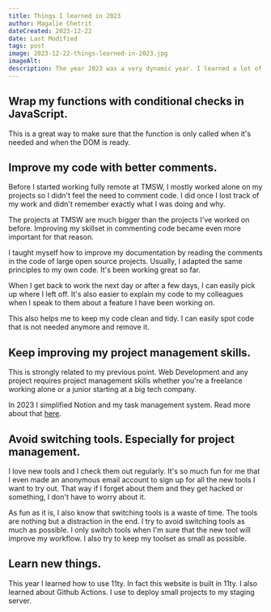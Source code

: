 ```yaml
---
title: Things I learned in 2023
author: Magalie Chetrit
dateCreated: 2023-12-22
date: Last Modified
tags: post
image: 2023-12-22-things-learned-in-2023.jpg
imageAlt:
description: The year 2023 was a very dynamic year. I learned a lot of new things and in this article I will share some of them with you.
---
```

## Wrap my functions with conditional checks in JavaScript.
This is a great way to make sure that the function is only called when it's needed and when the DOM is ready.

## Improve my code with better comments.
Before I started working fully remote at TMSW, I mostly worked alone on my projects so I didn't feel the need to comment code. I did once I lost track of my work and didn't remember exactly what I was doing and why.

The projects at TMSW are much bigger than the projects I've worked on before. Improving my skillset in commenting code became even more important for that reason.

I taught myself how to improve my documentation by reading the comments in the code of large open source projects. Usually, I adapted the same principles to my own code. It's been working great so far.

When I get back to work the next day or after a few days, I can easily pick up where I left off. It's also easier to explain my code to my colleagues when I speak to them about a feature I have been working on.

This also helps me to keep my code clean and tidy. I can easily spot code that is not needed anymore and remove it.

## Keep improving my project management skills.
This is strongly related to my previous point. Web Development and any project requires project management skills whether you're a freelance working alone or a junior starting at a big tech company.

In 2023 I simplified Notion and my task management system. Read more about that [here](/blog/2023-06-22-a-few-thoughts-on-projectmanagement/).

## Avoid switching tools. Especially for project management.
I love new tools and I check them out regularly. It's so much fun for me that I even made an anonymous email account to sign up for all the new tools I want to try out. That way if I forget about them and they get hacked or something, I don't have to worry about it.

As fun as it is, I also know that switching tools is a waste of time. The tools are nothing but a distraction in the end. I try to avoid switching tools as much as possible. I only switch tools when I'm sure that the new tool will improve my workflow. I also try to keep my toolset as small as possible.

## Learn new things.
This year I learned how to use 11ty. In fact this website is built in 11ty. I also learned about Github Actions. I use to deploy small projects to my staging server.

